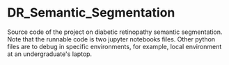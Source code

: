 # DR_Semantic_Segmentation
Source code of the project on diabetic retinopathy semantic segmentation.
Note that the runnable code is two jupyter notebooks files. Other python files are to debug in specific environments, for example, local environment at an undergraduate's laptop.
